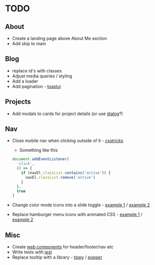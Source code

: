 # TODO

## About

- Create a landing page above About Me section
- Add skip to main

## Blog

- replace id's with classes
- Adjust media queries / styling
- Add a loader
- Add pagination - [toastui](https://ui.toast.com/tui-pagination)

## Projects

- Add modals to cards for project details (or use [dialog](https://developer.mozilla.org/en-US/docs/Web/HTML/Element/dialog)?)

## Nav

- Close mobile nav when clicking outside of it - [csstricks](https://css-tricks.com/click-outside-detector/)

  - Something like this

  ```js
  document.addEventListener(
    'click',
    () => {
      if (navEl.classList.contains('active')) {
        navEl.classList.remove('active')
      }
    },
    true
  )
  ```

- Change color mode icons into a slide toggle - [example 1](https://codepen.io/PaulinaSurazynska/pen/bGVpBOb) / [example 2](https://towardsdev.com/how-to-create-a-dark-light-theme-toggle-67a9316d04d2)
- Replace hamburger menu icons with animated CSS - [example 1](https://codepen.io/designcouch/pen/ExvwPY) / [example 2](https://www.sliderrevolution.com/resources/css-hamburger-menu/)

## Misc

- Create [web components](https://www.section.io/engineering-education/how-to-create-a-web-component-with-vanilla-javascript/) for header/footer/nav etc
- Write tests with [jest](https://jestjs.io/)
- Replace tooltip with a library - [tippy](https://atomiks.github.io/tippyjs/) / [popper](https://popper.js.org/)
